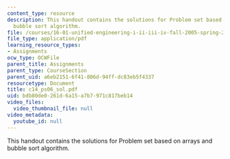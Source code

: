 ```yaml
---
content_type: resource
description: This handout contains the solutions for Problem set based on arrays and
  bubble sort algorithm.
file: /courses/16-01-unified-engineering-i-ii-iii-iv-fall-2005-spring-2006/bdb80de0261d6a15a7b7971c817beb14_c14_ps06_sol.pdf
file_type: application/pdf
learning_resource_types:
- Assignments
ocw_type: OCWFile
parent_title: Assignments
parent_type: CourseSection
parent_uid: a6eb2151-6f41-806d-94ff-dc83eb5f4337
resourcetype: Document
title: c14_ps06_sol.pdf
uid: bdb80de0-261d-6a15-a7b7-971c817beb14
video_files:
  video_thumbnail_file: null
video_metadata:
  youtube_id: null
---
```

This handout contains the solutions for Problem set based on arrays and bubble sort algorithm.

